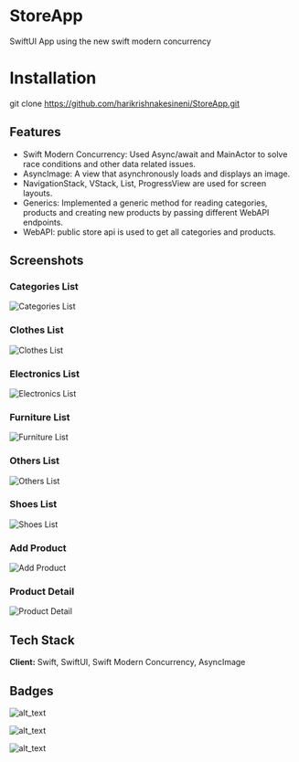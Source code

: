 
# StoreApp
SwiftUI App using the new swift modern concurrency


# Installation 
git clone https://github.com/harikrishnakesineni/StoreApp.git


## Features
- Swift Modern Concurrency:  Used Async/await and MainActor to solve race conditions and other data related issues.
- AsyncImage: A view that asynchronously loads and displays an image. 
- NavigationStack, VStack, List, ProgressView are used for screen layouts.
- Generics: Implemented a generic method for reading categories, products and creating new products by passing different WebAPI endpoints.
- WebAPI: public store api is used to get all categories and products.

## Screenshots

### Categories List
![Categories List](https://github.com/harikrishnakesineni/StoreApp/blob/main/StoreApp/Screenshots/CategoriesList.png?raw=true)

### Clothes List
![Clothes List](https://github.com/harikrishnakesineni/StoreApp/blob/main/StoreApp/Screenshots/ClothesList.png?raw=true)

### Electronics List
![Electronics List](https://github.com/harikrishnakesineni/StoreApp/blob/main/StoreApp/Screenshots/ElectronicsList.png?raw=true)

### Furniture List
![Furniture List](https://github.com/harikrishnakesineni/StoreApp/blob/main/StoreApp/Screenshots/FurnitureList.png?raw=true)

### Others List
![Others List](https://github.com/harikrishnakesineni/StoreApp/blob/main/StoreApp/Screenshots/OthersList.png?raw=true)

### Shoes List
![Shoes List](https://github.com/harikrishnakesineni/StoreApp/blob/main/StoreApp/Screenshots/ShoesList.png?raw=true)


### Add Product
![Add Product](https://github.com/harikrishnakesineni/StoreApp/blob/main/StoreApp/Screenshots/AddProduct.png?raw=true)

### Product Detail
![Product Detail](https://github.com/harikrishnakesineni/StoreApp/blob/main/StoreApp/Screenshots/Detail.png?raw=true)

## Tech Stack

**Client:** Swift, SwiftUI, Swift Modern Concurrency, AsyncImage

## Badges

![alt_text](https://img.shields.io/badge/Swift-5.8-F05138?style=for-the-badge&logo=Swift)

![alt_text](https://img.shields.io/badge/iOS-16.5-000000?style=for-the-badge&logo=iOS)


![alt_text](https://img.shields.io/badge/Xcode-14.3-147EFB?style=for-the-badge&logo=Xcode)
